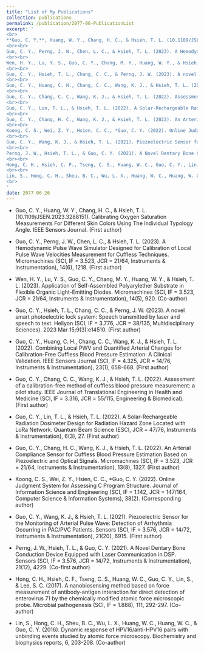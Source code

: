 ```yaml
---
title: "List of My Publications"
collection: publications
permalink: /publication/2077-06-PublicationList
excerpt: '
<br>
**Guo, C. Y.**, Huang, W. Y., Chang, H. C., & Hsieh, T. L. (10.1109/JSEN.2023.3288151). Calibrating Oxygen Saturation Measurements For Different Skin Colors Using The Individual Typology Angle. IEEE Sensors Journal. (First author)
<br><br>
Guo, C. Y., Perng, J. W., Chen, L. C., & Hsieh, T. L. (2023). A Hemodynamic Pulse Wave Simulator Designed for Calibration of Local Pulse Wave Velocities Measurement for Cuffless Techniques. Micromachines (SCI, IF = 3.523, JCR = 21/64, Instruments & Instrumentation), 14(6), 1218. (First author)
<br><br>
Wen, H. Y., Lu, Y. S., Guo, C. Y., Chang, M. Y., Huang, W. Y., & Hsieh, T. L. (2023). Application of Self-Assembled Polyarylether Substrate in Flexible Organic Light-Emitting Diodes. Micromachines (SCI, IF = 3.523, JCR = 21/64, Instruments & Instrumentation), 14(5), 920. (Co-author)
<br><br>
Guo, C. Y., Hsieh, T. L., Chang, C. C., & Perng, J. W. (2023). A novel smart photoelectric lock system: Speech transmitted by laser and speech to text. Heliyon (SCI, IF = 3.776, JCR = 38/135, Multidisciplinary Sciences). 2023 Mar 15;9(3):e14510. (First author)
<br><br>
Guo, C. Y., Huang, C. H., Chang, C. C., Wang, K. J., & Hsieh, T. L. (2022). Combining Local PWV and Quantified Arterial Changes for Calibration-Free Cuffless Blood Pressure Estimation: A Clinical Validation. IEEE Sensors Journal (SCI, IF = 4.325, JCR = 14/76, Instruments & Instrumentation), 23(1), 658-668. (First author)
<br><br>
Guo, C. Y., Chang, C. C., Wang, K. J., & Hsieh, T. L. (2022). Assessment of a calibration-free method of cuffless blood pressure measurement: a pilot study. IEEE Journal of Translational Engineering in Health and Medicine (SCI, IF = 3.316, JCR = 55/115, Engineering & Biomedical). (First author)
<br><br>
Guo, C. Y., Lin, T. L., & Hsieh, T. L. (2022). A Solar-Rechargeable Radiation Dosimeter Design for Radiation Hazard Zone Located with LoRa Network. Quantum Beam Science (ESCI, JCR = 47/76, Instruments & Instrumentation), 6(3), 27. (First author)
<br><br>
Guo, C. Y., Chang, H. C., Wang, K. J., & Hsieh, T. L. (2022). An Arterial Compliance Sensor for Cuffless Blood Pressure Estimation Based on Piezoelectric and Optical Signals. Micromachines (SCI, IF = 3.523, JCR = 21/64, Instruments & Instrumentation), 13(8), 1327. (First author)
<br><br>
Koong, C. S., Wei, Z. Y., Hsien, C. C., *Guo, C. Y. (2022). Online Judgment System for Assessing C Program Structure. Journal of Information Science and Engineering (SCI, IF = 1.142, JCR = 147/164, Computer Science & Information Systems), 38(2). (Corresponding author)
<br><br>
Guo, C. Y., Wang, K. J., & Hsieh, T. L. (2021). Piezoelectric Sensor for the Monitoring of Arterial Pulse Wave: Detection of Arrhythmia Occurring in PAC/PVC Patients. Sensors (SCI, IF = 3.576, JCR = 14/72, Instruments & Instrumentation), 21(20), 6915. (First author)
<br><br>
Perng, J. W., Hsieh, T. L., & Guo, C. Y. (2021). A Novel Dentary Bone Conduction Device Equipped with Laser Communication in DSP. Sensors (SCI, IF = 3.576, JCR = 14/72, Instruments & Instrumentation), 21(12), 4229. (Co-first author)
<br><br>
Hong, C. H., Hsieh, C. F., Tseng, C. S., Huang, W. C., Guo, C. Y., Lin, S., & Lee, S. C. (2017). A nanobiosensing method based on force measurement of antibody-antigen interaction for direct detection of enterovirus 71 by the chemically modified atomic force microscopic probe. Microbial pathogenesis (SCI, IF = 1.888), 111, 292-297. (Co-author)
<br><br>
Lin, S., Hong, C. H., Sheu, B. C., Wu, L. X., Huang, W. C., Huang, W. C., & Guo, C. Y. (2016). Dynamic response of HPV16/anti-HPV16 pairs with unbinding events studied by atomic force microscopy. Biochemistry and biophysics reports, 6, 203-208. (Co-author)
<br>
'
date: 2077-06-26
---
```


* Guo, C. Y., Huang, W. Y., Chang, H. C., & Hsieh, T. L. (10.1109/JSEN.2023.3288151). Calibrating Oxygen Saturation Measurements For Different Skin Colors Using The Individual Typology Angle. IEEE Sensors Journal. (First author)

* Guo, C. Y., Perng, J. W., Chen, L. C., & Hsieh, T. L. (2023). A Hemodynamic Pulse Wave Simulator Designed for Calibration of Local Pulse Wave Velocities Measurement for Cuffless Techniques. Micromachines (SCI, IF = 3.523, JCR = 21/64, Instruments & Instrumentation), 14(6), 1218. (First author)

* Wen, H. Y., Lu, Y. S., Guo, C. Y., Chang, M. Y., Huang, W. Y., & Hsieh, T. L. (2023). Application of Self-Assembled Polyarylether Substrate in Flexible Organic Light-Emitting Diodes. Micromachines (SCI, IF = 3.523, JCR = 21/64, Instruments & Instrumentation), 14(5), 920. (Co-author)

* Guo, C. Y., Hsieh, T. L., Chang, C. C., & Perng, J. W. (2023). A novel smart photoelectric lock system: Speech transmitted by laser and speech to text. Heliyon (SCI, IF = 3.776, JCR = 38/135, Multidisciplinary Sciences). 2023 Mar 15;9(3):e14510. (First author)

* Guo, C. Y., Huang, C. H., Chang, C. C., Wang, K. J., & Hsieh, T. L. (2022). Combining Local PWV and Quantified Arterial Changes for Calibration-Free Cuffless Blood Pressure Estimation: A Clinical Validation. IEEE Sensors Journal (SCI, IF = 4.325, JCR = 14/76, Instruments & Instrumentation), 23(1), 658-668. (First author)

* Guo, C. Y., Chang, C. C., Wang, K. J., & Hsieh, T. L. (2022). Assessment of a calibration-free method of cuffless blood pressure measurement: a pilot study. IEEE Journal of Translational Engineering in Health and Medicine (SCI, IF = 3.316, JCR = 55/115, Engineering & Biomedical). (First author)

* Guo, C. Y., Lin, T. L., & Hsieh, T. L. (2022). A Solar-Rechargeable Radiation Dosimeter Design for Radiation Hazard Zone Located with LoRa Network. Quantum Beam Science (ESCI, JCR = 47/76, Instruments & Instrumentation), 6(3), 27. (First author)

* Guo, C. Y., Chang, H. C., Wang, K. J., & Hsieh, T. L. (2022). An Arterial Compliance Sensor for Cuffless Blood Pressure Estimation Based on Piezoelectric and Optical Signals. Micromachines (SCI, IF = 3.523, JCR = 21/64, Instruments & Instrumentation), 13(8), 1327. (First author)

* Koong, C. S., Wei, Z. Y., Hsien, C. C., *Guo, C. Y. (2022). Online Judgment System for Assessing C Program Structure. Journal of Information Science and Engineering (SCI, IF = 1.142, JCR = 147/164, Computer Science & Information Systems), 38(2). (Corresponding author)

* Guo, C. Y., Wang, K. J., & Hsieh, T. L. (2021). Piezoelectric Sensor for the Monitoring of Arterial Pulse Wave: Detection of Arrhythmia Occurring in PAC/PVC Patients. Sensors (SCI, IF = 3.576, JCR = 14/72, Instruments & Instrumentation), 21(20), 6915. (First author)

* Perng, J. W., Hsieh, T. L., & Guo, C. Y. (2021). A Novel Dentary Bone Conduction Device Equipped with Laser Communication in DSP. Sensors (SCI, IF = 3.576, JCR = 14/72, Instruments & Instrumentation), 21(12), 4229. (Co-first author)

* Hong, C. H., Hsieh, C. F., Tseng, C. S., Huang, W. C., Guo, C. Y., Lin, S., & Lee, S. C. (2017). A nanobiosensing method based on force measurement of antibody-antigen interaction for direct detection of enterovirus 71 by the chemically modified atomic force microscopic probe. Microbial pathogenesis (SCI, IF = 1.888), 111, 292-297. (Co-author)

* Lin, S., Hong, C. H., Sheu, B. C., Wu, L. X., Huang, W. C., Huang, W. C., & Guo, C. Y. (2016). Dynamic response of HPV16/anti-HPV16 pairs with unbinding events studied by atomic force microscopy. Biochemistry and biophysics reports, 6, 203-208. (Co-author)

